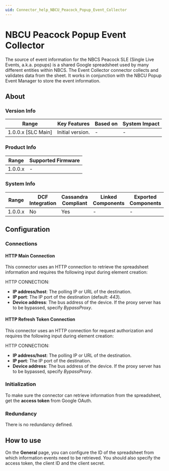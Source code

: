 ```yaml
---
uid: Connector_help_NBCU_Peacock_Popup_Event_Collector
---
```


# NBCU Peacock Popup Event Collector

The source of event information for the NBCS Peacock SLE (Single Live Events, a.k.a. popups) is a shared Google spreadsheet used by many different entities within NBCS. The Event Collector connector collects and validates data from the sheet. It works in conjunction with the NBCU Popup Event Manager to store the event information.

## About

### Version Info

| Range                | Key Features     | Based on     | System Impact     |
|----------------------|------------------|--------------|-------------------|
| 1.0.0.x \[SLC Main\] | Initial version. | \-           | \-                |

### Product Info

| Range     | Supported Firmware     |
|-----------|------------------------|
| 1.0.0.x   | \-                     |

### System Info

| Range     | DCF Integration     | Cassandra Compliant     | Linked Components     | Exported Components     |
|-----------|---------------------|-------------------------|-----------------------|-------------------------|
| 1.0.0.x   | No                  | Yes                     | \-                    | \-                      |

## Configuration

### Connections

#### HTTP Main Connection

This connector uses an HTTP connection to retrieve the spreadsheet information and requires the following input during element creation:

HTTP CONNECTION:

- **IP address/host**: The polling IP or URL of the destination.
- **IP port**: The IP port of the destination (default: *443*).
- **Device address**: The bus address of the device. If the proxy server has to be bypassed, specify *BypassProxy*.

#### HTTP Refresh Token Connection

This connector uses an HTTP connection for request authorization and requires the following input during element creation:

HTTP CONNECTION:

- **IP address/host**: The polling IP or URL of the destination.
- **IP port**: The IP port of the destination.
- **Device address**: The bus address of the device. If the proxy server has to be bypassed, specify *BypassProxy*.

### Initialization

To make sure the connector can retrieve information from the spreadsheet, get the **access token** from Google OAuth.

### Redundancy

There is no redundancy defined.

## How to use

On the **General** page, you can configure the ID of the spreadsheet from which information events need to be retrieved. You should also specify the access token, the client ID and the client secret.
